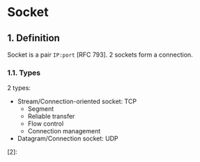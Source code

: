 # Socket

## 1. Definition

Socket is a pair `IP:port` [RFC 793]. 2 sockets form a connection.

### 1.1. Types

2 types:

- Stream/Connection-oriented socket: TCP
  - Segment
  - Reliable transfer
  - Flow control
  - Connection management
- Datagram/Connection socket: UDP

[1]: https://tools.ietf.org/html/rfc793
[2]: 